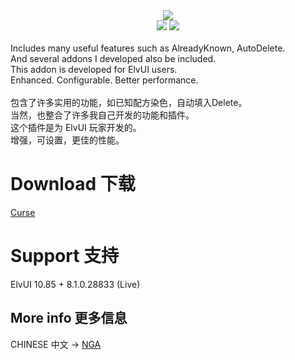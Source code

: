 <div align="center">
    <img src="https://github.com/fang2hou/ElvUI_WindTools/blob/beta/Title.png?raw=true"/><br>
    <img src="https://img.shields.io/badge/ElvUI-10.85-blue.svg?longCache=true&style=flat"/>
    <img src="https://img.shields.io/badge/Version-1.3.7-green.svg?longCache=true&style=flat"/>
</div>
<br>
Includes many useful features such as AlreadyKnown, AutoDelete.<br>
And several addons I developed also be included.<br>
This addon is developed for ElvUI users.<br>
Enhanced. Configurable. Better performance.<br><br>
包含了许多实用的功能，如已知配方染色，自动填入Delete。<br>
当然，也整合了许多我自己开发的功能和插件。<br>
这个插件是为 ElvUI 玩家开发的。<br>
增强，可设置，更佳的性能。<br>

# Download 下载
[Curse](https://www.curseforge.com/wow/addons/elvui_windtools)

# Support 支持
ElvUI 10.85 + 8.1.0.28833 (Live)

## More info 更多信息
CHINESE 中文 → [NGA](http://bbs.ngacn.cc/read.php?tid=12142815)